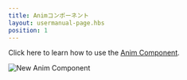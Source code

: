 ```yaml
---
title: Animコンポーネント
layout: usermanual-page.hbs
position: 1
---
```


Click here to learn how to use the [Anim Component][1].

![New Anim Component][2]

[1]: /user-manual/packs/components/anim/
[2]: /images/user-manual/anim/new_anim_component.png
